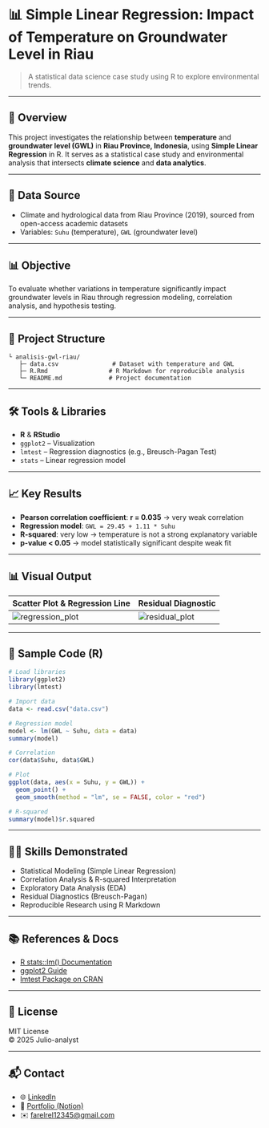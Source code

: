 # 📊 Simple Linear Regression: Impact of Temperature on Groundwater Level in Riau

> A statistical data science case study using R to explore environmental trends.

---

## 📌 Overview

This project investigates the relationship between **temperature** and **groundwater level (GWL)** in **Riau Province, Indonesia**, using **Simple Linear Regression** in R. It serves as a statistical case study and environmental analysis that intersects **climate science** and **data analytics**.

---

## 🔗 Data Source

- Climate and hydrological data from Riau Province (2019), sourced from open-access academic datasets
- Variables: `Suhu` (temperature), `GWL` (groundwater level)

---

## 📊 Objective

To evaluate whether variations in temperature significantly impact groundwater levels in Riau through regression modeling, correlation analysis, and hypothesis testing.

---

## 📁 Project Structure

```
└️ analisis-gwl-riau/
   ├─ data.csv               # Dataset with temperature and GWL
   ├─ R.Rmd                 # R Markdown for reproducible analysis
   └─ README.md             # Project documentation
```

---

## 🛠️ Tools & Libraries

- **R** & **RStudio**
- `ggplot2` – Visualization
- `lmtest` – Regression diagnostics (e.g., Breusch-Pagan Test)
- `stats` – Linear regression model

---

## 📈 Key Results

- **Pearson correlation coefficient**: **r = 0.035** → very weak correlation
- **Regression model**: `GWL = 29.45 + 1.11 * Suhu`
- **R-squared**: very low → temperature is not a strong explanatory variable
- **p-value < 0.05** → model statistically significant despite weak fit

---

## 📊 Visual Output

| Scatter Plot & Regression Line | Residual Diagnostic |
|-------------------------------|----------------------|
| ![regression_plot](images/regression_plot.png) | ![residual_plot](images/residual_plot.png) |

---

## 📝 Sample Code (R)

```r
# Load libraries
library(ggplot2)
library(lmtest)

# Import data
data <- read.csv("data.csv")

# Regression model
model <- lm(GWL ~ Suhu, data = data)
summary(model)

# Correlation
cor(data$Suhu, data$GWL)

# Plot
ggplot(data, aes(x = Suhu, y = GWL)) +
  geom_point() +
  geom_smooth(method = "lm", se = FALSE, color = "red")

# R-squared
summary(model)$r.squared
```

---

## 👨‍💼 Skills Demonstrated

- Statistical Modeling (Simple Linear Regression)
- Correlation Analysis & R-squared Interpretation
- Exploratory Data Analysis (EDA)
- Residual Diagnostics (Breusch-Pagan)
- Reproducible Research using R Markdown

---

## 📚 References & Docs

- [R stats::lm() Documentation](https://stat.ethz.ch/R-manual/R-devel/library/stats/html/lm.html)
- [ggplot2 Guide](https://ggplot2.tidyverse.org/)
- [lmtest Package on CRAN](https://cran.r-project.org/web/packages/lmtest/index.html)

---

## 📝 License

MIT License  
© 2025 Julio-analyst

---

## 📬 Contact

- 🌐 [LinkedIn](https://www.linkedin.com/in/farrel-julio-427143288)  
- 📂 [Portfolio (Notion)](https://linktr.ee/Julio-analyst)  
- ✉️ farelrel12345@gmail.com
